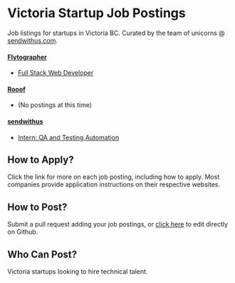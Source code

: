 # Victoria Startup Job Postings

Job listings for startups in Victoria BC. Curated by the team of unicorns @ [sendwithus.com](http://sendwithus.com).

#### [Flytographer](http://www.flytographer.com/)
* [Full Stack Web Developer](http://www.flytographer.com/jobs)

#### [Rooof](https://www.rooof.com/)
* (No postings at this time)

#### [sendwithus](https://www.sendwithus.com)
* [Intern: QA and Testing Automation](https://github.com/sendwithus/jobs/blob/master/intern_test_automation.md)

## How to Apply?

Click the link for more on each job posting, including how to apply. Most companies provide application instructions on their respective websites. 

## How to Post?

Submit a pull request adding your job postings, or [click here](https://github.com/vicstartups/jobs/edit/master/README.md) to edit directly on Github.

## Who Can Post?

Victoria startups looking to hire technical talent.
